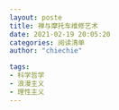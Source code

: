 ```yaml
---
layout: poste
title: 禅与摩托车维修艺术
date: 2021-02-19 20:05:20
categories: 阅读清单
author: "chiechie"

tags:
- 科学哲学
- 浪漫主义
- 理性主义
---
```


